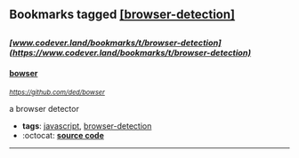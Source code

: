 ## Bookmarks tagged [[browser-detection]](https://www.codever.land/search?q=[browser-detection])

_<sup><sup>[www.codever.land/bookmarks/t/browser-detection](https://www.codever.land/bookmarks/t/browser-detection)</sup></sup>_
---
#### [bowser](https://github.com/ded/bowser)
_<sup>https://github.com/ded/bowser</sup>_

a browser detector
* **tags**: [javascript](../tagged/javascript.md), [browser-detection](../tagged/browser-detection.md)
* :octocat: **[source code](https://github.com/ded/bowser)**
---
